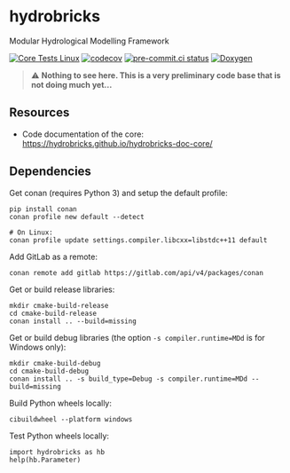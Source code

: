 # hydrobricks
Modular Hydrological Modelling Framework

[![Core Tests Linux](https://github.com/hydrobricks/hydrobricks/actions/workflows/core-tests-linux.yml/badge.svg)](https://github.com/hydrobricks/hydrobricks/actions/workflows/core-tests-linux.yml)
[![codecov](https://codecov.io/gh/hydrobricks/hydrobricks/branch/main/graph/badge.svg?token=G1PBSK8EG2)](https://codecov.io/gh/hydrobricks/hydrobricks)
[![pre-commit.ci status](https://results.pre-commit.ci/badge/github/hydrobricks/hydrobricks/main.svg)](https://results.pre-commit.ci/latest/github/hydrobricks/hydrobricks/main)
[![Doxygen](https://github.com/hydrobricks/hydrobricks/actions/workflows/core-generate-doxygen.yml/badge.svg)](https://github.com/hydrobricks/hydrobricks/actions/workflows/core-generate-doxygen.yml)

> :warning: **Nothing to see here. This is a very preliminary code base that is not doing much yet...**

## Resources

* Code documentation of the core: https://hydrobricks.github.io/hydrobricks-doc-core/

## Dependencies

Get conan (requires Python 3) and setup the default profile:
```
pip install conan
conan profile new default --detect

# On Linux:
conan profile update settings.compiler.libcxx=libstdc++11 default
```

Add GitLab as a remote:
```
conan remote add gitlab https://gitlab.com/api/v4/packages/conan
```

Get or build release libraries:
```
mkdir cmake-build-release
cd cmake-build-release
conan install .. --build=missing
```

Get or build debug libraries (the option ``-s compiler.runtime=MDd`` is for Windows only):
```
mkdir cmake-build-debug
cd cmake-build-debug
conan install .. -s build_type=Debug -s compiler.runtime=MDd --build=missing
```

Build Python wheels locally:
```
cibuildwheel --platform windows
```

Test Python wheels locally:
```
import hydrobricks as hb
help(hb.Parameter)
```
